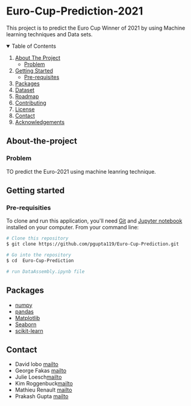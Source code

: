 # Euro-Cup-Prediction-2021


This project is to predict the Euro Cup Winner of 2021 by using Machine learning techniques and Data sets.



<!-- TABLE OF CONTENTS -->
<details open="open">
  <summary>Table of Contents</summary>
  <ol>
    <li>
      <a href="#About-the-project">About The Project</a>
      <ul>
        <li><a href="#Problem">Problem</a></li>
      </ul>
    </li>
    <li>
      <a href="#getting-started">Getting Started</a>
      <ul>
        <li><a href="#Pre-requisites">Pre-requisites</a></li>
        <!--<li><a href="#installation">Installation</a></li>-->
      </ul>
    </li>
    <li><a href="#Packages">Packages</a></li>
    <li><a href="#Dataset">Dataset</a></li>
    <li><a href="#roadmap">Roadmap</a></li>
    <li><a href="#contributing">Contributing</a></li>
    <li><a href="#license">License</a></li>
    <li><a href="#contact">Contact</a></li>
    <li><a href="#acknowledgements">Acknowledgements</a></li>
  </ol>
</details>

<!-- ABOUT THE PROJECT -->
## About-the-project

### Problem

 TO predict the Euro-2021  using machine leanring technique.


## Getting started

### Pre-requisities

To clone and run this application, you'll need [Git](https://git-scm.com) and  [Jupyter notebook](https://test-jupyter.readthedocs.io/en/latest/install.html) installed on your computer. From your command line:

```bash
# Clone this repository
$ git clone https://github.com/pgupta119/Euro-Cup-Prediction.git

# Go into the repository
$ cd  Euro-Cup-Prediction

# run DataAssembly.ipynb file
```

##  Packages
* [numpy](https://numpy.org/)
* [pandas](https://pandas.pydata.org/)
* [Matplotlib](https://matplotlib.org/)
* [Seaborn](https://seaborn.pydata.org/)
* [scikit-learn](https://scikit-learn.org/stable/)





## Contact
* David lobo [mailto](d.lobo@student.maastrichtuniversity.nl)
* George  Fakas [mailto](g.fakas@student.maastrichtuniversity.nl)
* Julie Loesch[mailto](j.loesch@student.maastrichtuniversity.nl)
* Kim Roggenbuck[mailto](k.roggenbuck@student.maastrichtuniversity.nl)
* Mathieu Renault [mailto](m.renault@student.maastrichtuniversity.nl)
* Prakash Gupta [mailto](prakash.gupta@student.maastrichtuniversity.nl)







